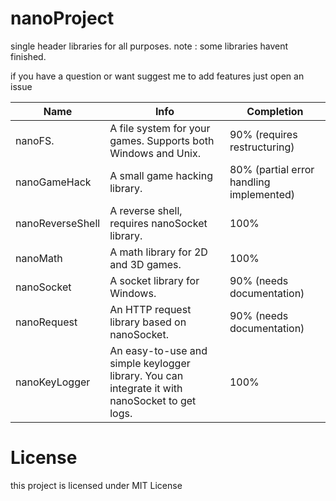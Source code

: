 # nanoProject
single header libraries for all purposes. note : some libraries havent finished. 

if you have a question or want suggest me to add features just open an issue

| Name              | Info                                            | Completion                  |
|-------------------|------------------------------------------------|-----------------------------|
| nanoFS.           | A file system for your games. Supports both Windows and Unix. | 90% (requires restructuring) |
| nanoGameHack     | A small game hacking library.                   | 80% (partial error handling implemented) |
| nanoReverseShell | A reverse shell, requires nanoSocket library.   | 100%                        |
| nanoMath         | A math library for 2D and 3D games.             | 100%                        |
| nanoSocket       | A socket library for Windows.                   | 90% (needs documentation)   |
| nanoRequest      | An HTTP request library based on nanoSocket.    | 90% (needs documentation)   |
| nanoKeyLogger    | An easy-to-use and simple keylogger library. You can integrate it with nanoSocket to get logs. | 100%                        |


# License
this project is licensed under MIT License
